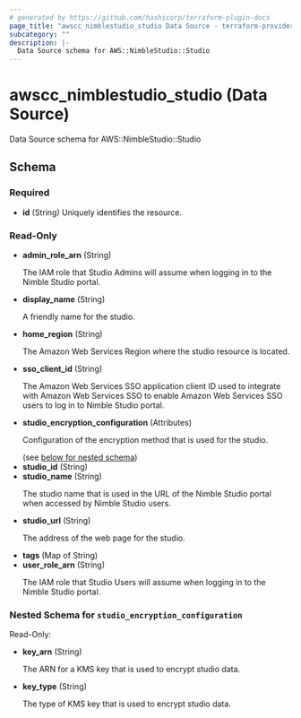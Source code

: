 ```yaml
---
# generated by https://github.com/hashicorp/terraform-plugin-docs
page_title: "awscc_nimblestudio_studio Data Source - terraform-provider-awscc"
subcategory: ""
description: |-
  Data Source schema for AWS::NimbleStudio::Studio
---
```


# awscc_nimblestudio_studio (Data Source)

Data Source schema for AWS::NimbleStudio::Studio



<!-- schema generated by tfplugindocs -->
## Schema

### Required

- **id** (String) Uniquely identifies the resource.

### Read-Only

- **admin_role_arn** (String) <p>The IAM role that Studio Admins will assume when logging in to the Nimble Studio portal.</p>
- **display_name** (String) <p>A friendly name for the studio.</p>
- **home_region** (String) <p>The Amazon Web Services Region where the studio resource is located.</p>
- **sso_client_id** (String) <p>The Amazon Web Services SSO application client ID used to integrate with Amazon Web Services SSO to enable Amazon Web Services SSO users to log in to Nimble Studio portal.</p>
- **studio_encryption_configuration** (Attributes) <p>Configuration of the encryption method that is used for the studio.</p> (see [below for nested schema](#nestedatt--studio_encryption_configuration))
- **studio_id** (String)
- **studio_name** (String) <p>The studio name that is used in the URL of the Nimble Studio portal when accessed by Nimble Studio users.</p>
- **studio_url** (String) <p>The address of the web page for the studio.</p>
- **tags** (Map of String)
- **user_role_arn** (String) <p>The IAM role that Studio Users will assume when logging in to the Nimble Studio portal.</p>

<a id="nestedatt--studio_encryption_configuration"></a>
### Nested Schema for `studio_encryption_configuration`

Read-Only:

- **key_arn** (String) <p>The ARN for a KMS key that is used to encrypt studio data.</p>
- **key_type** (String) <p>The type of KMS key that is used to encrypt studio data.</p>


